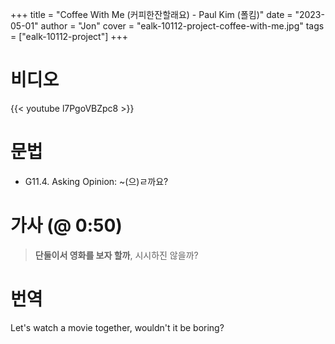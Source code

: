 +++
title  = "Coffee With Me (커피한잔할래요) - Paul Kim (폴킴)"
date   = "2023-05-01"
author = "Jon"
cover  = "ealk-10112-project-coffee-with-me.jpg"
tags   = ["ealk-10112-project"]
+++

# 비디오

{{< youtube l7PgoVBZpc8 >}}

# 문법

- G11.4. Asking Opinion: ~(으)ㄹ까요?

# 가사 (@ 0:50)

> **단둘이서 영화를 보자 할까**, 시시하진 않을까?

# 번역

Let's watch a movie together, wouldn't it be boring?
